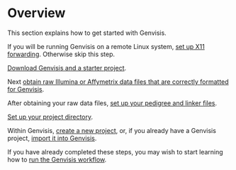 # Overview

This section explains how to get started with Genvisis. 

If you will be running Genvisis on a remote Linux system, [set up X11 forwarding](../#/documentation/GetStarted--set-up-x11-forwarding). Otherwise skip this step.

[Download Genvisis and a starter project](https://genvisis.org/#/download). 

Next [obtain raw Illumina or Affymetrix data files that are correctly formatted for Genvisis](../#/documentation/GetStarted--find-required-raw-data-files). 

After obtaining your raw data files, [set up your pedigree and linker files](../#/documentation/GetStarted--set-up-pedigree-and-linker).

[Set up your project directory](../#/documentation/GetStarted--set-up-directories). 

Within Genvisis, [create a new project](../#/documentation/GetStarted--create-a-new-project), or, if you already have a Genvisis project, [import it into Genvisis](../#/documentation/GetStarted--import-an-existing-project-into-genvisis).

If you have already completed these steps, you may wish to start learning how to [run the Genvisis workflow](../#/documentation/RunTheGenvisisWorkflow--introduction-to-the-workflow).

